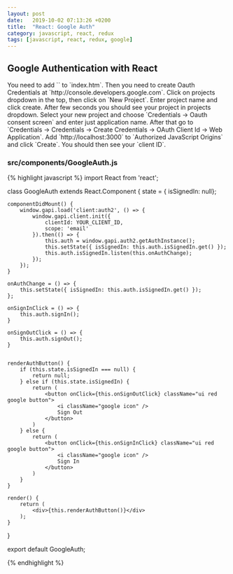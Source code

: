 ```yaml
---
layout: post
date:   2019-10-02 07:13:26 +0200
title:  "React: Google Auth"
category: javascript, react, redux
tags: [javascript, react, redux, google]
---
```


<h2>Google Authentication with React</h2>
You need to add `<script src="https://apis.google.com/js/api.js"></script>` to `index.htm`.
Then you need to create Oauth Credentials at `http://console.developers.google.com`. Click on projects dropdown in the top, then click on `New Project`.
Enter project name and click create. After few seconds you should see your project in projects dropdown. Select your new project and choose `Credentials -> Oauth consent screen` and enter just application name.
After that go to `Credentials -> Credentials -> Create Credentials -> OAuth Client Id -> Web Application`. Add `http://localhost:3000` to `Authorized JavaScript Origins` and click `Create`. You should then see your `client ID`.

<h3>src/components/GoogleAuth.js</h3>
{% highlight javascript %}
import React from 'react';

class GoogleAuth extends React.Component {
    state = { isSignedIn: null};

    componentDidMount() {
        window.gapi.load('client:auth2', () => {
            window.gapi.client.init({
                clientId: YOUR_CLIENT_ID,
                scope: 'email'
            }).then(() => {
                this.auth = window.gapi.auth2.getAuthInstance();
                this.setState({ isSignedIn: this.auth.isSignedIn.get() });
                this.auth.isSignedIn.listen(this.onAuthChange);
            });
        });
    }

    onAuthChange = () => {
        this.setState({ isSignedIn: this.auth.isSignedIn.get() });
    };

    onSignInClick = () => {
        this.auth.signIn();
    }

    onSignOutClick = () => {
        this.auth.signOut();
    }


    renderAuthButton() {
        if (this.state.isSignedIn === null) {
            return null;
        } else if (this.state.isSignedIn) {
            return (
                <button onClick={this.onSignOutClick} className="ui red google button">
                    <i className="google icon" />
                    Sign Out
                </button>
            )
        } else {
            return (
                <button onClick={this.onSignInClick} className="ui red google button">
                    <i className="google icon" />
                    Sign In
                </button>
            )
        }
    }

    render() {
        return (
            <div>{this.renderAuthButton()}</div>
        );
    }
}

export default GoogleAuth;

{% endhighlight %}
